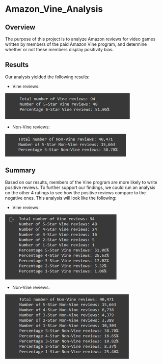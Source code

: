# Amazon_Vine_Analysis

## Overview
The purpose of this project is to analyze Amazon reviews for video games written by members of the paid Amazon Vine program, and determine whether or not these members display positivity bias.

## Results
Our analysis yielded the following results:

- Vine reviews:

![paid1](/resources/paid1.PNG)

- Non-Vine reviews:

![unpaid1](/resources/unpaid1.PNG)

## Summary
Based on our results, members of the Vine program are more likely to write positive reviews. To further support our findings, we could run an analysis on the other 4 ratings to see how the positive reviews compare to the negative ones. This analysis will look like the following:

- Vine reviews:

![paid2](/resources/paid2.PNG)

- Non-Vine reviews:

![unpaid2](/resources/unpaid2.PNG)
